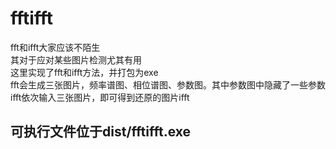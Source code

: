 # fftifft
fft和ifft大家应该不陌生<br>
其对于应对某些图片检测尤其有用<br>
这里实现了fft和ifft方法，并打包为exe<br>
fft会生成三张图片，频率谱图、相位谱图、参数图。其中参数图中隐藏了一些参数<br>
ifft依次输入三张图片，即可得到还原的图片ifft<br>
## 可执行文件位于dist/fftifft.exe<br>
